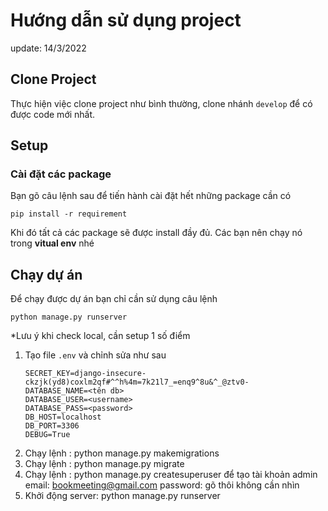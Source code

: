 # Hướng dẫn sử dụng project

update: 14/3/2022

## Clone Project

Thực hiện việc clone project như bình thường, clone nhánh `develop` để có được code mới nhất.

## Setup

### Cài đặt các package

Bạn gõ câu lệnh sau để tiến hành cài đặt hết những package cần có

```
pip install -r requirement
```

Khi đó tất cả các package sẽ được install đầy đủ. Các bạn nên chạy nó trong **vitual env** nhé

## Chạy dự án

Để chạy được dự án bạn chỉ cần sử dụng câu lệnh

```
python manage.py runserver
```

*Lưu ý khi check local, cần setup 1 số điểm

1. Tạo file `.env` và chỉnh sửa như sau
   ```
   SECRET_KEY=django-insecure-ckzjk(yd8)coxlm2qf#^^h%4m=7k21l7_=enq9^8u&^_@ztv0-
   DATABASE_NAME=<tên db>
   DATABASE_USER=<username>
   DATABASE_PASS=<password>
   DB_HOST=localhost
   DB_PORT=3306
   DEBUG=True
   ```
2. Chạy lệnh : python manage.py makemigrations
3. Chạy lệnh : python manage.py migrate 
4. Chạy lệnh : python manage.py createsuperuser để tạo tài khoản admin 
   email: bookmeeting@gmail.com
   password: gõ thôi không cần nhìn
5. Khởi động server: python manage.py runserver

